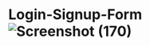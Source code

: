 # Login-Signup-Form![Screenshot (170)](https://github.com/ruban117/Login-Signup-Form/assets/102974324/d8e37685-9570-4935-90a2-7ff2a86d4540)
